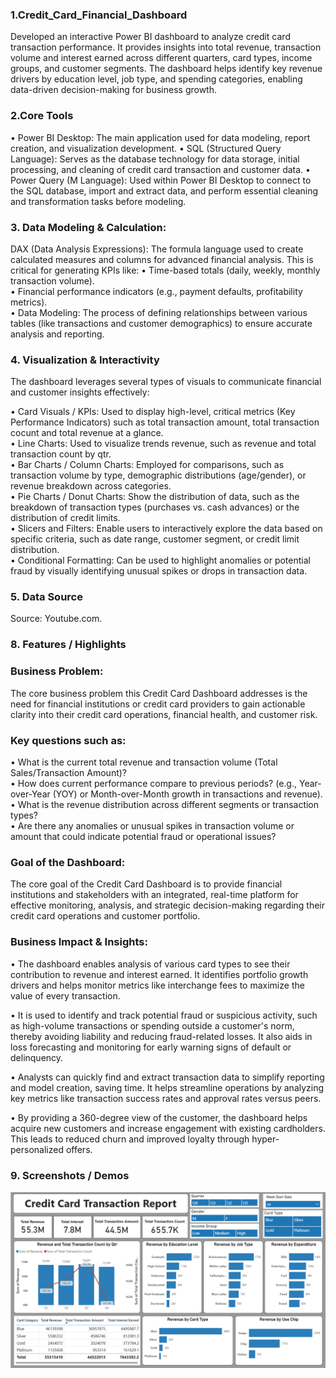 ### 1.Credit_Card_Financial_Dashboard

Developed an interactive Power BI dashboard to analyze credit card transaction performance. It provides insights into total revenue, transaction volume and interest earned across different quarters, card types, income groups, and customer segments. The dashboard helps identify key revenue drivers by education level, job type, and spending categories, enabling data-driven decision-making for business growth.

### 2.Core Tools

• Power BI Desktop: The main application used for data modeling, report creation, and visualization development.
• SQL (Structured Query Language): Serves as the database technology for data storage, initial processing, and cleaning of credit card transaction and customer data.
• Power Query (M Language): Used within Power BI Desktop to connect to the SQL database, import and extract data, and perform essential cleaning and transformation tasks before modeling.

### 3. Data Modeling & Calculation:

DAX (Data Analysis Expressions): The formula language used to create calculated measures and columns for advanced financial analysis. This is critical for generating KPIs like:
• Time-based totals (daily, weekly, monthly transaction volume). <br>
• Financial performance indicators (e.g., payment defaults, profitability metrics). <br>
• Data Modeling: The process of defining relationships between various tables (like transactions and customer demographics) to ensure accurate analysis and reporting.

### 4. Visualization & Interactivity
   
The dashboard leverages several types of visuals to communicate financial and customer insights effectively:

• Card Visuals / KPIs: Used to display high-level, critical metrics (Key Performance Indicators) such as total transaction amount, total transaction cocunt and total revenue at a glance. <br>
• Line Charts: Used to visualize trends revenue, such as revenue and total transaction count by qtr. <br>
• Bar Charts / Column Charts: Employed for comparisons, such as transaction volume by type, demographic distributions (age/gender), or revenue breakdown across categories. <br>
• Pie Charts / Donut Charts: Show the distribution of data, such as the breakdown of transaction types (purchases vs. cash advances) or the distribution of credit limits. <br>
• Slicers and Filters: Enable users to interactively explore the data based on specific criteria, such as date range, customer segment, or credit limit distribution. <br>
• Conditional Formatting: Can be used to highlight anomalies or potential fraud by visually identifying unusual spikes or drops in transaction data.


### 5.	Data Source

Source: Youtube.com.

### 8.	Features / Highlights

### Business Problem:

The core business problem this Credit Card Dashboard addresses is the need for financial institutions or credit card providers to gain actionable clarity into their credit card operations, financial health, and customer risk.

### Key questions such as:
• What is the current total revenue and transaction volume (Total Sales/Transaction Amount)? <br>
• How does current performance compare to previous periods? (e.g., Year-over-Year (YOY) or Month-over-Month growth in transactions and revenue). <br>
• What is the revenue distribution across different segments or transaction types? <br>
• Are there any anomalies or unusual spikes in transaction volume or amount that could indicate potential fraud or operational issues?

### Goal of the Dashboard:
The core goal of the Credit Card Dashboard is to provide financial institutions and stakeholders with an integrated, real-time platform for effective monitoring, analysis, and strategic decision-making regarding their credit card operations and customer portfolio.

### Business Impact & Insights:

• The dashboard enables analysis of various card types to see their contribution to revenue and interest earned. It identifies portfolio growth drivers and helps monitor metrics like interchange fees to maximize the value of every transaction.

• It is used to identify and track potential fraud or suspicious activity, such as high-volume transactions or spending outside a customer's norm, thereby avoiding liability and reducing fraud-related losses. It also aids in loss forecasting and monitoring for early warning signs of default or delinquency.

• Analysts can quickly find and extract transaction data to simplify reporting and model creation, saving time. It helps streamline operations by analyzing key metrics like transaction success rates and approval rates versus peers.

• By providing a 360-degree view of the customer, the dashboard helps acquire new customers and increase engagement with existing cardholders. This leads to reduced churn and improved loyalty through hyper-personalized offers.

### 9.	Screenshots / Demos

![Dashboard Preview](https://github.com/saheedchy/Credit_Card_Financial_Dashboard/blob/main/Snapshot%20of%20Dashboard.png)

